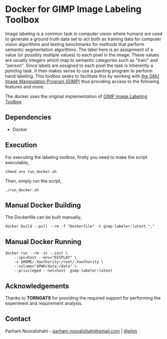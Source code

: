 Docker for GIMP Image Labeling Toolbox
===========================

Image labeling is a common task in computer vision where humans are used to generate a ground truth data set to act both as training data for computer vision algorithms and testing benchmarks for methods that perform semantic segmentation algorithms. The label here is an assignment of a value (or possibly multiple values) to each pixel in the image. These values are usually integers which map to semantic categories such as "train" and "person". Since labels are assigned to each pixel the task is inherently a *painting* task. It then makes sense to use a painting program to perform hand labeling. This toolbox seeks to facilitate this by working with [the GNU Image Manipulation Program (GIMP)](http://www.gimp.org/) thus providing access to the following features and more:

The docker uses the original implementation of [GIMP Image Labeling Toolbox](https://github.com/vietjtnguyen/gimp-image-labeling-toolbox)

## Dependencies

* Docker

## Execution

For executing the labeling toolbox, firstly you need to make the script executable,

```
chmod u+x run_docker.sh
```

Then, simply run the script,

```
./run_docker.sh
```
## Manual Docker Building
The Dockerfile can be built manually,
```
docker build --pull --rm -f "Dockerfile" -t gimp-labeler:latest "."
```
## Manual Docker Running
```
docker run --rm -it --init \
    --ipc=host --env="DISPLAY" \
    -v $HOME/.Xauthority:/root/.Xauthority \
    --volume="$PWD/data:/data" \
    --privileged --net=host  gimp-labeler:latest
```

## Acknowledgements
Thanks to **TORNGATS** for providing the required support for performing the experiment and requirement analysis.

## Contact
Parham Nooralishahi - parham.nooralishahi@gmail.com | [@phm](https://www.linkedin.com/in/parham-nooralishahi/) <br/>
